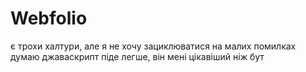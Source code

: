 # Webfolio
є трохи халтури, але я не хочу зациклюватися на малих помилках
думаю джаваскрипт піде легше, він мені цікавіший ніж бут
